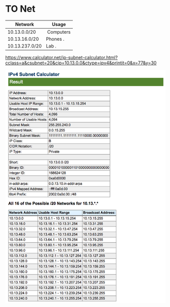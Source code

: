 # TO Net



| Network         | Usage             |
|-----------------|-------------------|
| 10.13.0.0/20    | Computers         |
| 10.13.16.0/20   | Phones .          |
| 10.13.237.0/20  | Lab .             |



https://www.calculator.net/ip-subnet-calculator.html?cclass=a&csubnet=20&cip=10.13.0.0&ctype=ipv4&printit=0&x=77&y=30

![image](images/TO-NET.png)

